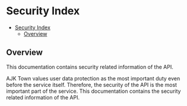 # Security Index

<!-- TOC -->

- [Security Index](#security-index)
  - [Overview](#overview)

<!-- /TOC -->

## Overview
This documentation contains security related information of the API.

AJK Town values user data protection as the most important duty even before the service itself. Therefore, the security of the API is the most important part of the service. This documentation contains the security related information of the API.